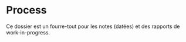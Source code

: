 # Process
Ce dossier est un fourre-tout pour les notes (datées) et des rapports de work-in-progress.
